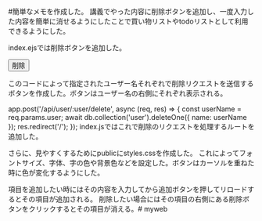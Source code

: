 #簡単なメモを作成した。
講義でやった内容に削除ボタンを追加し、一度入力した内容を簡単に消せるようにしたことで買い物リストやtodoリストとして利用できるようにした。

index.ejsでは削除ボタンを追加した。
<form action="/api/user/<%= user %>/delete" method="POST" style="display:inline;">
          <button type="submit" class="delete-button">削除</button>
        </form>

このコードによって指定されたユーザー名それぞれで削除リクエストを送信するボタンを作成した。ボタンはユーザー名の右側にそれぞれ表示される。    

app.post('/api/user/:user/delete', async (req, res) => {
    const userName = req.params.user;
    await db.collection('user').deleteOne({ name: userName });
    res.redirect('/');
  });
index.jsではこれで削除のリクエストを処理するルートを追加した。

さらに、見やすくするためにpublicにstyles.cssを作成した。
これによってフォントサイズ、字体、字の色や背景色などを設定した。ボタンはカーソルを重ねた時に色が変化するようにした。

項目を追加したい時にはその内容を入力してから追加ボタンを押してリロードするとその項目が追加される。
削除したい場合にはその項目の右側にある削除ボタンをクリックするとその項目が消える。# myweb
